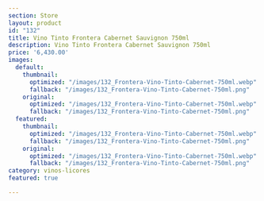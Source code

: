 ```yaml
---
section: Store
layout: product
id: "132"
title: Vino Tinto Frontera Cabernet Sauvignon 750ml
description: Vino Tinto Frontera Cabernet Sauvignon 750ml
price: '6,430.00'
images:
  default:
    thumbnail:
      optimized: "/images/132_Frontera-Vino-Tinto-Cabernet-750ml.webp"
      fallback: "/images/132_Frontera-Vino-Tinto-Cabernet-750ml.png"
    original:
      optimized: "/images/132_Frontera-Vino-Tinto-Cabernet-750ml.webp"
      fallback: "/images/132_Frontera-Vino-Tinto-Cabernet-750ml.png"
  featured:
    thumbnail:
      optimized: "/images/132_Frontera-Vino-Tinto-Cabernet-750ml.webp"
      fallback: "/images/132_Frontera-Vino-Tinto-Cabernet-750ml.png"
    original:
      optimized: "/images/132_Frontera-Vino-Tinto-Cabernet-750ml.webp"
      fallback: "/images/132_Frontera-Vino-Tinto-Cabernet-750ml.png"
category: vinos-licores
featured: true

---
```

